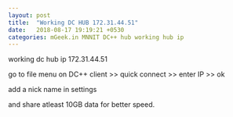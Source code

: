 ```yaml
---
layout: post
title:  "Working DC HUB 172.31.44.51"
date:   2018-08-17 19:19:21 +0530
categories: mGeek.in MNNIT DC++ hub working hub ip
---
```

working dc hub ip 172.31.44.51

go to file menu on DC++ client >> quick connect >> enter IP >> ok

add a nick name in settings 

and share atleast 10GB data for better speed.